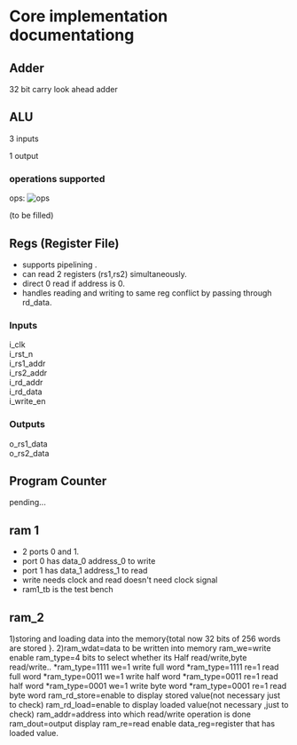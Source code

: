 # **Core implementation documentationg**
## Adder

32 bit carry look ahead adder

## ALU

3 inputs 

1 output 

### operations supported

ops: ![ops](https://github.com/ursonor99/Capstone/blob/323b50f3e6700b7afaceb022eeed8e48097d68cd/bin/alu%20operations.png)

(to be filled)

## Regs (Register File) 
* supports pipelining .
* can read 2 registers (rs1,rs2) simultaneously.
* direct 0 read if address is 0.
* handles reading and writing to same reg conflict by passing through rd_data.


### Inputs
i_clk  
i_rst_n  
i_rs1_addr  
i_rs2_addr  
i_rd_addr  
i_rd_data  
i_write_en  



### Outputs
o_rs1_data  
o_rs2_data  

## Program Counter 

pending...





## ram 1
* 2 ports 0 and 1.
* port 0 has data_0 address_0 to write
* port 1 has data_1 address_1 to read
* write needs clock and read doesn't need clock signal
* ram1_tb is the test bench 

## ram_2
1)storing and loading data into the memory{total now 32 bits of 256 words are stored }.
2)ram_wdat=data to be written into memory
ram_we=write enable
ram_type=4 bits to select whether its  Half read/write,byte read/write..
        *ram_type=1111 we=1 write full word
        *ram_type=1111 re=1 read full word
        *ram_type=0011 we=1 write half word
        *ram_type=0011 re=1 read half word
        *ram_type=0001 we=1 write byte word
        *ram_type=0001 re=1 read byte word
ram_rd_store=enable to display stored value(not necessary just to check)
ram_rd_load=enable to display loaded value(not necessary ,just to check)
ram_addr=address into which read/write operation is done
ram_dout=output display 
ram_re=read enable
data_reg=register that has loaded value.



